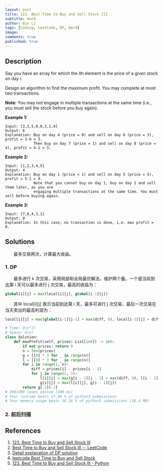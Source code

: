 ```yaml
---
layout: post
title: 123. Best Time to Buy and Sell Stock III
subtitle: Hard
author: Bin Li
tags: [Coding, LeetCode, DP, Hard]
image: 
comments: true
published: true
---
```


## Description

Say you have an array for which the *i*th element is the price of a given stock on day *i*.

Design an algorithm to find the maximum profit. You may complete at most *two* transactions.

**Note:** You may not engage in multiple transactions at the same time (i.e., you must sell the stock before you buy again).

**Example 1:**

```
Input: [3,3,5,0,0,3,1,4]
Output: 6
Explanation: Buy on day 4 (price = 0) and sell on day 6 (price = 3), profit = 3-0 = 3.
             Then buy on day 7 (price = 1) and sell on day 8 (price = 4), profit = 4-1 = 3.
```

**Example 2:**

```
Input: [1,2,3,4,5]
Output: 4
Explanation: Buy on day 1 (price = 1) and sell on day 5 (price = 5), profit = 5-1 = 4.
             Note that you cannot buy on day 1, buy on day 2 and sell them later, as you are
             engaging multiple transactions at the same time. You must sell before buying again.
```

**Example 3:**

```
Input: [7,6,4,3,1]
Output: 0
Explanation: In this case, no transaction is done, i.e. max profit = 0.
```


## Solutions
　　最多交易两次，计算最大收益。

### 1. DP
　　最多进行 k 次交易，采用局部和全局最优解法，维护两个量。一个是当前到达第 i 天可以最多进行 j 次交易，最高的收益为：


```python
global[i][j] = max(local[i][j], global[i-1][j])
```

　　其中 local[i][j] 表示当前到达第 i 天，最多可进行 j 次交易，最后一次交易在当天卖出的最高利润为：

```python
local[i][j] = max(global[i-1][j-1] + max(diff, 0), local[i-1][j] + diff)
```

```python
# Time: O(n^2)
# Space: O(n)
class Solution:
    def maxProfit(self, prices: List[int]) -> int:
        if not prices: return 0
        n = len(prices)
        g = [[0] * 3 for _ in range(n)]
        l = [[0] * 3 for _ in range(n)]
        for i in range(1, n):
            diff = prices[i] - prices[i - 1]
            for j in range(1, 3):
                l[i][j] = max(g[i - 1][j - 1] + max(diff, 0), l[i - 1][j] + diff)
                g[i][j] = max(l[i][j], g[i - 1][j])
        return g[-1][-1]
# 200/200 cases passed (108 ms)
# Your runtime beats 17.09 % of python3 submissions
# Your memory usage beats 36.36 % of python3 submissions (18.4 MB)
```

### 2. 前后扫描


## References
1. [123. Best Time to Buy and Sell Stock III](https://leetcode.com/problems/best-time-to-buy-and-sell-stock-iii)
2. [Best Time to Buy and Sell Stock III -- LeetCode](https://blog.csdn.net/linhuanmars/article/details/23236995)
3. [Detail explanation of DP solution](https://leetcode.com/problems/best-time-to-buy-and-sell-stock-iii/discuss/135704/Detail-explanation-of-DP-solution)
4. [leetcode Best Time to Buy and Sell Stock](https://www.hrwhisper.me/leetcode-best-time-to-buy-and-sell-stock-i-ii-iii-iv/)
5. [123. Best Time to Buy and Sell Stock III - Python](https://www.jianshu.com/p/491c769bc5e5)
